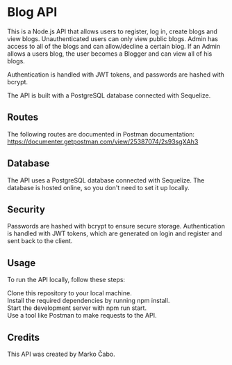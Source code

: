 # Blog API

This is a Node.js API that allows users to register, log in, create blogs and view blogs.
Unauthenticated users can only view public blogs.
Admin has access to all of the blogs and can allow/decline a certain blog.
If an Admin allows a users blog, the user becomes a Blogger and can view all of his blogs.

Authentication is handled with JWT tokens, and passwords are hashed with bcrypt.

The API is built with a PostgreSQL database connected with Sequelize.

## Routes

The following routes are documented in Postman documentation:
https://documenter.getpostman.com/view/25387074/2s93sgXAh3

## Database

The API uses a PostgreSQL database connected with Sequelize. The database is hosted online, so you don't need to set it up locally.

## Security

Passwords are hashed with bcrypt to ensure secure storage. Authentication is handled with JWT tokens, which are generated on login and register and sent back to the client.

## Usage

To run the API locally, follow these steps:

Clone this repository to your local machine.  
Install the required dependencies by running npm install.  
Start the development server with npm run start.  
Use a tool like Postman to make requests to the API.

## Credits

This API was created by Marko Čabo.
